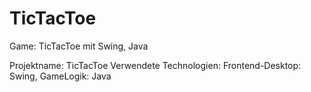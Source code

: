 # TicTacToe
Game: TicTacToe mit Swing, Java

Projektname: TicTacToe
Verwendete Technologien: Frontend-Desktop:  Swing, GameLogik: Java
